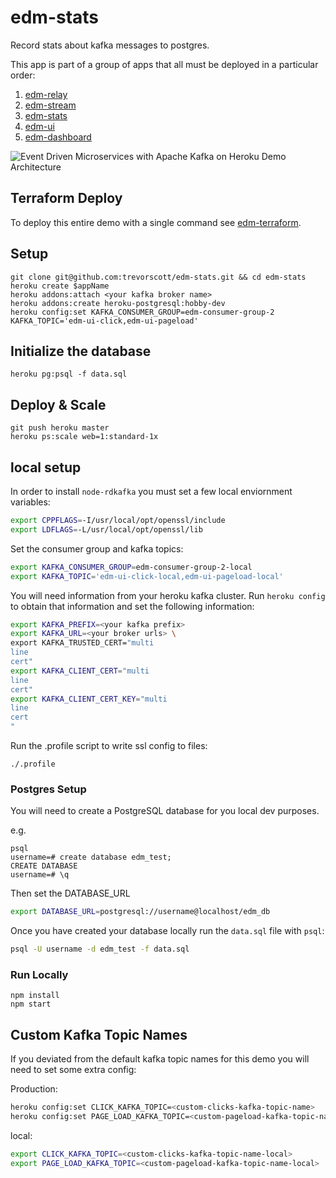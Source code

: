 # edm-stats
Record stats about kafka messages to postgres.

This app is part of a group of apps that all must be deployed in a particular order:

1. [edm-relay](https://github.com/trevorscott/edm-relay)
1. [edm-stream](https://github.com/trevorscott/edm-stream)
1. [edm-stats](https://github.com/trevorscott/edm-stats)
1. [edm-ui](https://github.com/trevorscott/edm-ui)
1. [edm-dashboard](https://github.com/trevorscott/edm-dashboard)

![Event Driven Microservices with Apache Kafka on Heroku Demo Architecture](https://s3.amazonaws.com/octo-public/kafka-microservices-v2.png "EDM")

## Terraform Deploy

To deploy this entire demo with a single command see [edm-terraform](https://github.com/trevorscott/edm-terraform).

## Setup

```
git clone git@github.com:trevorscott/edm-stats.git && cd edm-stats
heroku create $appName
heroku addons:attach <your kafka broker name>
heroku addons:create heroku-postgresql:hobby-dev
heroku config:set KAFKA_CONSUMER_GROUP=edm-consumer-group-2 KAFKA_TOPIC='edm-ui-click,edm-ui-pageload'
```

## Initialize the database

```
heroku pg:psql -f data.sql
```
## Deploy & Scale

```
git push heroku master
heroku ps:scale web=1:standard-1x
```

## local setup

In order to install `node-rdkafka` you must set a few local enviornment variables:

```bash
export CPPFLAGS=-I/usr/local/opt/openssl/include
export LDFLAGS=-L/usr/local/opt/openssl/lib
```

Set the consumer group and kafka topics:

```bash
export KAFKA_CONSUMER_GROUP=edm-consumer-group-2-local
export KAFKA_TOPIC='edm-ui-click-local,edm-ui-pageload-local'
```

You will need information from your heroku kafka cluster. Run `heroku config` to obtain that information and set the following information:

```bash
export KAFKA_PREFIX=<your kafka prefix>
export KAFKA_URL=<your broker urls> \
export KAFKA_TRUSTED_CERT="multi
line 
cert"
export KAFKA_CLIENT_CERT="multi
line
cert"
export KAFKA_CLIENT_CERT_KEY="multi
line
cert
"
```

Run the .profile script to write ssl config to files:

```
./.profile
```

### Postgres Setup

You will need to create a PostgreSQL database for you local dev purposes.

e.g.

```
psql
username=# create database edm_test;
CREATE DATABASE
username=# \q
```

Then set the DATABASE_URL

```bash 
export DATABASE_URL=postgresql://username@localhost/edm_db
```

Once you have created your database locally run the `data.sql` file with `psql`:

```bash
psql -U username -d edm_test -f data.sql
```

### Run Locally

```
npm install
npm start
```

## Custom Kafka Topic Names

If you deviated from the default kafka topic names for this demo you will need to set some extra config:

Production:

```bash
heroku config:set CLICK_KAFKA_TOPIC=<custom-clicks-kafka-topic-name>
heroku config:set PAGE_LOAD_KAFKA_TOPIC=<custom-pageload-kafka-topic-name>
```

local:

```bash
export CLICK_KAFKA_TOPIC=<custom-clicks-kafka-topic-name-local>
export PAGE_LOAD_KAFKA_TOPIC=<custom-pageload-kafka-topic-name-local>
```

